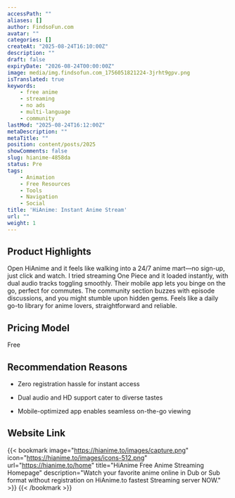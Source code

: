 ```yaml
---
accessPath: ""
aliases: []
author: FindsoFun.com
avatar: ""
categories: []
createAt: "2025-08-24T16:10:00Z"
description: ""
draft: false
expiryDate: "2026-08-24T00:00:00Z"
image: media/img.findsofun.com_1756051821224-3jrht9gpv.png
isTranslated: true
keywords:
    - free anime
    - streaming
    - no ads
    - multi-language
    - community
lastMod: "2025-08-24T16:12:00Z"
metaDescription: ""
metaTitle: ""
position: content/posts/2025
showComments: false
slug: hianime-4858da
status: Pre
tags:
    - Animation
    - Free Resources
    - Tools
    - Navigation
    - Social
title: 'HiAnime: Instant Anime Stream'
url: ""
weight: 1
---
```

## Product Highlights
Open HiAnime and it feels like walking into a 24/7 anime mart—no sign-up, just click and watch. I tried streaming One Piece and it loaded instantly, with dual audio tracks toggling smoothly. Their mobile app lets you binge on the go, perfect for commutes. The community section buzzes with episode discussions, and you might stumble upon hidden gems. Feels like a daily go-to library for anime lovers, straightforward and reliable.

## Pricing Model
<!--more-->Free

## Recommendation Reasons
- Zero registration hassle for instant access

- Dual audio and HD support cater to diverse tastes

- Mobile-optimized app enables seamless on-the-go viewing

## Website Link
{{< bookmark image="https://hianime.to/images/capture.png" icon="https://hianime.to/images/icons-512.png" url="https://hianime.to/home" title="HiAnime Free Anime Streaming Homepage" description="Watch your favorite anime online in Dub or Sub format without registration on HiAnime.to fastest Streaming server NOW." >}}
{{< /bookmark >}}

